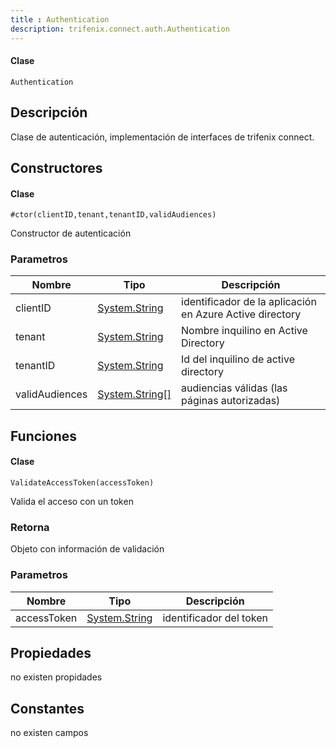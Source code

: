 ```yaml
---
title : Authentication
description: trifenix.connect.auth.Authentication
---
```




<CodeBlock slots = 'heading, code' repeat = '1' languages = 'C#' />

#### Clase
```
Authentication
```

## Descripción
Clase de autenticación, implementación de interfaces de trifenix connect.
## Constructores


<CodeBlock slots = 'heading, code' repeat = '1' languages = 'C#' />

#### Clase
```
#ctor(clientID,tenant,tenantID,validAudiences)
```


Constructor de autenticación
### Parametros
| Nombre | Tipo | Descripción |
| ------ | ---- | ----------- |
| clientID | [System.String](http://msdn.microsoft.com/query/dev14.query?appId=Dev14IDEF1&l=EN-US&k=k:System.String 'System.String') | identificador de la aplicación en Azure Active directory |
| tenant | [System.String](http://msdn.microsoft.com/query/dev14.query?appId=Dev14IDEF1&l=EN-US&k=k:System.String 'System.String') | Nombre inquilino en Active Directory |
| tenantID | [System.String](http://msdn.microsoft.com/query/dev14.query?appId=Dev14IDEF1&l=EN-US&k=k:System.String 'System.String') | Id del inquilino de active directory |
| validAudiences | [System.String[]](http://msdn.microsoft.com/query/dev14.query?appId=Dev14IDEF1&l=EN-US&k=k:System.String[] 'System.String[]') | audiencias válidas (las páginas autorizadas) |

## Funciones


<CodeBlock slots = 'heading, code' repeat = '1' languages = 'C#' />

#### Clase
```
ValidateAccessToken(accessToken)
```


Valida el acceso con un token
### Retorna
Objeto con información de validación
### Parametros
| Nombre | Tipo | Descripción |
| ------ | ---- | ----------- |
| accessToken | [System.String](http://msdn.microsoft.com/query/dev14.query?appId=Dev14IDEF1&l=EN-US&k=k:System.String 'System.String') | identificador del token |
## Propiedades

no existen propidades

## Constantes
no existen campos

